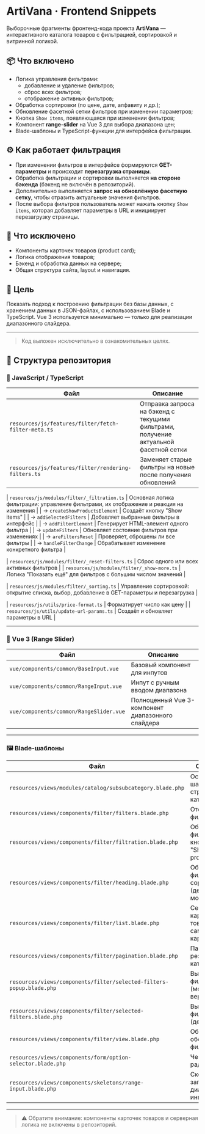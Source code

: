 # ArtiVana · Frontend Snippets

Выборочные фрагменты фронтенд-кода проекта **ArtiVana** — интерактивного каталога товаров с фильтрацией, сортировкой и витринной логикой.

## 📦 Что включено

- Логика управления фильтрами:
  - добавление и удаление фильтров;
  - сброс всех фильтров;
  - отображение активных фильтров;
- Обработка сортировки (по цене, дате, алфавиту и др.);
- Обновление фасетной сетки фильтров при изменении параметров;
- Кнопка `Show items`, появляющаяся при изменении фильтров;
- Компонент **range-slider** на Vue 3 для выбора диапазона цен;
- Blade-шаблоны и TypeScript-функции для интерфейса фильтрации.

## ⚙️ Как работает фильтрация

- При изменении фильтров в интерфейсе формируются **GET-параметры** и происходит **перезагрузка страницы**.
- Обработка фильтрации и сортировки выполняется **на стороне бэкенда** (бэкенд не включён в репозиторий).
- Дополнительно выполняется **запрос на обновлённую фасетную сетку**, чтобы отразить актуальные значения фильтров.
- После выбора фильтров пользователь может нажать кнопку `Show items`, которая добавляет параметры в URL и инициирует перезагрузку страницы.

## 🚫 Что исключено

- Компоненты карточек товаров (product card);
- Логика отображения товаров;
- Бэкенд и обработка данных на сервере;
- Общая структура сайта, layout и навигация.

## 🎯 Цель

Показать подход к построению фильтрации без базы данных, с хранением данных в JSON-файлах, с использованием Blade и TypeScript. Vue 3 используется минимально — только для реализации диапазонного слайдера.

---

> Код выложен исключительно в ознакомительных целях.


## 📁 Структура репозитория

### 🧩 JavaScript / TypeScript

| Файл | Описание |
|------|----------|
| `resources/js/features/filter/fetch-filter-meta.ts` | Отправка запроса на бэкенд с текущими фильтрами, получение актуальной фасетной сетки |
| `resources/js/features/filter/rendering-filters.ts` | Заменяет старые фильтры на новые после получения обновлений |

| `resources/js/modules/filter/_filtration.ts` | Основная логика фильтрации: управление фильтрами, их отображение и реакция на изменения |
| → `createShowProductsElement` | Создаёт кнопку "Show items" |
| → `addSelectedFilters` | Добавляет выбранные фильтры в интерфейс |
| → `addFilterElement` | Генерирует HTML-элемент одного фильтра |
| → `updateFilters` | Обновляет состояние фильтров при изменениях |
| → `areFiltersReset` | Проверяет, сброшены ли все фильтры |
| → `handleFilterChange` | Обрабатывает изменение конкретного фильтра |

| `resources/js/modules/filter/_reset-filters.ts` | Сброс одного или всех активных фильтров |
| `resources/js/modules/filter/_show-more.ts` | Логика "Показать ещё" для фильтров с большим числом значений |

| `resources/js/modules/filter/_sorting.ts` | Управление сортировкой: открытие списка, выбор, добавление в GET-параметры и перезагрузка |

| `resources/js/utils/price-format.ts` | Форматирует число как цену |
| `resources/js/utils/update-url-params.ts` | Создаёт и обновляет параметры в URL |

---

### 🧱 Vue 3 (Range Slider)

| Файл | Описание |
|------|----------|
| `vue/components/common/BaseInput.vue` | Базовый компонент для инпутов |
| `vue/components/common/RangeInput.vue` | Инпут с ручным вводом диапазона |
| `vue/components/common/RangeSlider.vue` | Полноценный Vue 3-компонент диапазонного слайдера |

---

### 🖼 Blade-шаблоны

| Файл | Описание |
|------|----------|
| `resources/views/modules/catalog/subsubcategory.blade.php` | Основной шаблон страницы каталога |
| `resources/views/components/filter/filters.blade.php` | Отображение фильтров |
| `resources/views/components/filter/filtration.blade.php` | Обёртка фильтров с кнопкой "Show products" |
| `resources/views/components/filter/heading.blade.php` | Обёртка фильтров и сортировки (десктоп и мобилка) |
| `resources/views/components/filter/list.blade.php` | Секция для карточек товаров (без самих карточек) |
| `resources/views/components/filter/pagination.blade.php` | Пагинация результатов каталога |
| `resources/views/components/filter/selected-filters-popup.blade.php` | Выбранные фильтры (мобильная версия) |
| `resources/views/components/filter/selected-filters.blade.php` | Выбранные фильтры (десктоп) |
| `resources/views/components/filter/view.blade.php` | Общая обёртка для фильтров |
| `resources/views/components/form/option-selector.blade.php` | Чекбокс или радиокнопка |
| `resources/views/components/skeletons/range-input.blade.php` | Скелетон для загрузки диапазонного инпута |

---

> ⚠️ Обратите внимание: компоненты карточек товаров и серверная логика не включены в репозиторий.
